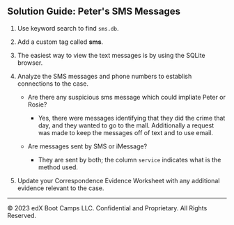 ## Solution Guide: Peter's SMS Messages

1. Use keyword search to find `sms.db`.

2. Add a custom tag called **sms**.

3. The easiest way to view the text messages is by using the SQLite browser. 

4. Analyze the SMS messages and phone numbers to establish connections to the case.

    - Are there any suspicious sms message which could impliate Peter or Rosie?
        - Yes, there were messages identifying that they did the crime that day, and they wanted to go to the mall. Additionally a request was made to keep the messages off of text and to use email.
             
    - Are messages sent by SMS or iMessage?

        - They are sent by both; the column `service` indicates what is the method used.

5. Update your Correspondence Evidence Worksheet with any additional evidence relevant to the case.

----

&copy; 2023 edX Boot Camps LLC. Confidential and Proprietary. All Rights Reserved.
